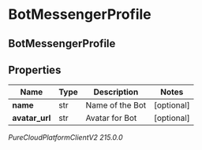 # BotMessengerProfile

## BotMessengerProfile

## Properties

|Name | Type | Description | Notes|
|------------ | ------------- | ------------- | -------------|
| **name** | str | Name of the Bot | [optional] |
| **avatar_url** | str | Avatar for Bot | [optional] |



_PureCloudPlatformClientV2 215.0.0_
